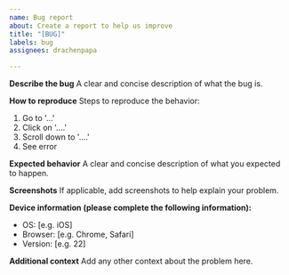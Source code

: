 ```yaml
---
name: Bug report
about: Create a report to help us improve
title: "[BUG]"
labels: bug
assignees: drachenpapa

---
```


**Describe the bug**
A clear and concise description of what the bug is.

**How to reproduce**
Steps to reproduce the behavior:
1. Go to '...'
2. Click on '....'
3. Scroll down to '....'
4. See error

**Expected behavior**
A clear and concise description of what you expected to happen.

**Screenshots**
If applicable, add screenshots to help explain your problem.

**Device information (please complete the following information):**
- OS: [e.g. iOS]
- Browser: [e.g. Chrome, Safari]
- Version: [e.g. 22]

**Additional context**
Add any other context about the problem here.
